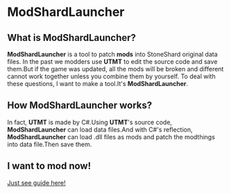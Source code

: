 # ModShardLauncher

## What is **ModShardLauncher**?

**ModShardLauncher** is a tool to patch **mods** into StoneShard original data files.
In the past we modders use **UTMT** to edit the source code and save them.But if the game was updated, all the mods will be broken and different cannot work together unless you combine them by yourself.
To deal with these questions, I want to make a tool.It's **ModShardLauncher**.

## How **ModShardLauncher** works?

In fact, **UTMT** is made by C#.Using **UTMT**'s source code, **ModShardLauncher** can load data files.And with C#'s reflection, **ModShardLauncher** can load .dll files as mods and patch the modthings into data file.Then save them.

## I want to mod now!

[Just see guide here!](../guides/Start%20Modding.md)